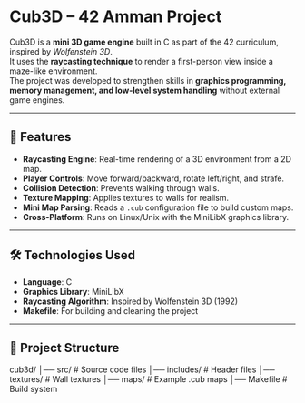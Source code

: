 # Cub3D – 42 Amman Project

Cub3D is a **mini 3D game engine** built in C as part of the 42 curriculum, inspired by *Wolfenstein 3D*.  
It uses the **raycasting technique** to render a first-person view inside a maze-like environment.  
The project was developed to strengthen skills in **graphics programming, memory management, and low-level system handling** without external game engines.


---

## 🚀 Features
- **Raycasting Engine**: Real-time rendering of a 3D environment from a 2D map.  
- **Player Controls**: Move forward/backward, rotate left/right, and strafe.  
- **Collision Detection**: Prevents walking through walls.  
- **Texture Mapping**: Applies textures to walls for realism.  
- **Mini Map Parsing**: Reads a `.cub` configuration file to build custom maps.  
- **Cross-Platform**: Runs on Linux/Unix with the MiniLibX graphics library.  

---

## 🛠️ Technologies Used
- **Language**: C  
- **Graphics Library**: MiniLibX  
- **Raycasting Algorithm**: Inspired by Wolfenstein 3D (1992)  
- **Makefile**: For building and cleaning the project  

---

## 📂 Project Structure
cub3d/
  │── src/ # Source code files
  │── includes/ # Header files
  │── textures/ # Wall textures
  │── maps/ # Example .cub maps
  │── Makefile # Build system

